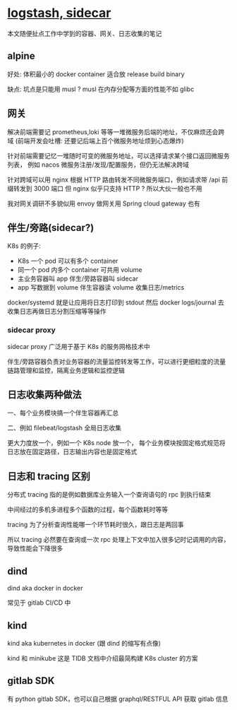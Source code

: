# [logstash, sidecar](2022/02/logstash_sidecar.md)

本文随便扯点工作中学到的容器、网关、日志收集的笔记

## alpine

好处: 体积最小的 docker container 适合放 release build binary

缺点: 坑点是只能用 musl ? musl 在内存分配等方面的性能不如 glibc

## 网关

解决前端需要记 prometheus,loki 等等一堆微服务后端的地址，不仅麻烦还会跨域
(前端开发会吐槽: 还要记后端上百个微服务地址烦到心态爆炸)

针对前端需要记忆一堆随时可变的微服务地址，可以选择请求某个接口返回微服务列表，
例如 nacos 微服务注册/发现/配置服务，但仍无法解决跨域

针对跨域可以用 nginx 根据 HTTP 路由转发不同微服务端口，例如请求带 /api 前缀转发到 3000 端口
但 nginx 似乎只支持 HTTP ? 所以大伙一般也不用

我对网关调研不多貌似用 envoy 做网关用 Spring cloud gateway 也有

## 伴生/旁路(sidecar?)

K8s 的例子:
- K8s 一个 pod 可以有多个 container
- 同一个 pod 内多个 container 可共用 volume
- 主业务容器叫 app 伴生/旁路容器叫 sidecar
- app 写数据到 volume 伴生容器读 volume 收集日志/metrics 

docker/systemd 就是让应用将日志打印到 stdout 然后 docker logs/journal 去收集日志再做日志分割压缩等等操作

### sidecar proxy

sidecar proxy 广泛用于基于 K8s 的服务网格技术中

伴生/旁路容器负责对业务容器的流量监控转发等工作，可以进行更细粒度的流量链路管理和监控，隔离业务逻辑和监控逻辑

## 日志收集两种做法

一、每个业务模块搞一个伴生容器再汇总

二、例如 filebeat/logstash 全局日志收集

更大力度放一个，例如一个 K8s node 放一个，
每个业务模块按固定格式规范将日志放在固定路径，日志输出内容也是固定格式

## 日志和 tracing 区别

分布式 tracing 指的是例如数据库业务输入一个查询语句的 rpc 到执行结束

中间经过的多机多进程多个函数的过程，每个函数耗时等等

tracing 为了分析查询性能哪一个环节耗时很久，跟日志是两回事

所以 tracing 必然要在查询或一次 rpc 处理上下文中加入很多记时记调用的内容，导致性能会下降很多

## dind

dind aka docker in docker

常见于 gitlab CI/CD 中

## kind

kind aka kubernetes in docker (跟 dind 的缩写有点像)

kind 和 minikube 这是 TIDB 文档中介绍最简构建 K8s cluster 的方案

## gitlab SDK

有 python gitlab SDK，也可以自己根据 graphql/RESTFUL API 获取 gitlab 信息
